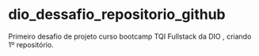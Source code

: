 # dio_dessafio_repositorio_github
Primeiro desafio de projeto curso bootcamp TQI Fullstack da DIO , criando 1º repositório.
